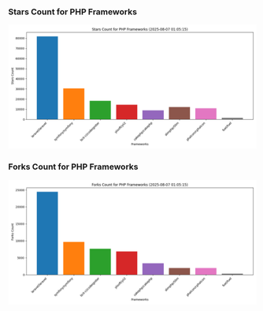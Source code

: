 ### Stars Count for PHP Frameworks

![Stars Chart](./archive/charts/20250807010515_stars_count.png)

### Forks Count for PHP Frameworks

![Forks Chart](./archive/charts/20250807010515_forks_count.png)

